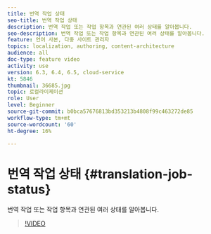 ```yaml
---
title: 번역 작업 상태
seo-title: 번역 작업 상태
description: 번역 작업 또는 작업 항목과 연관된 여러 상태를 알아봅니다.
seo-description: 번역 작업 또는 작업 항목과 연관된 여러 상태를 알아봅니다.
feature: 언어 사본, 다중 사이트 관리자
topics: localization, authoring, content-architecture
audience: all
doc-type: feature video
activity: use
version: 6.3, 6.4, 6.5, cloud-service
kt: 5846
thumbnail: 36685.jpg
topic: 로컬라이제이션
role: User
level: Beginner
source-git-commit: b0bca57676813bd353213b4808f99c463272de85
workflow-type: tm+mt
source-wordcount: '60'
ht-degree: 16%

---
```



# 번역 작업 상태 {#translation-job-status}

번역 작업 또는 작업 항목과 연관된 여러 상태를 알아봅니다.

>[!VIDEO](https://video.tv.adobe.com/v/36685?quality=12&learn=on)
